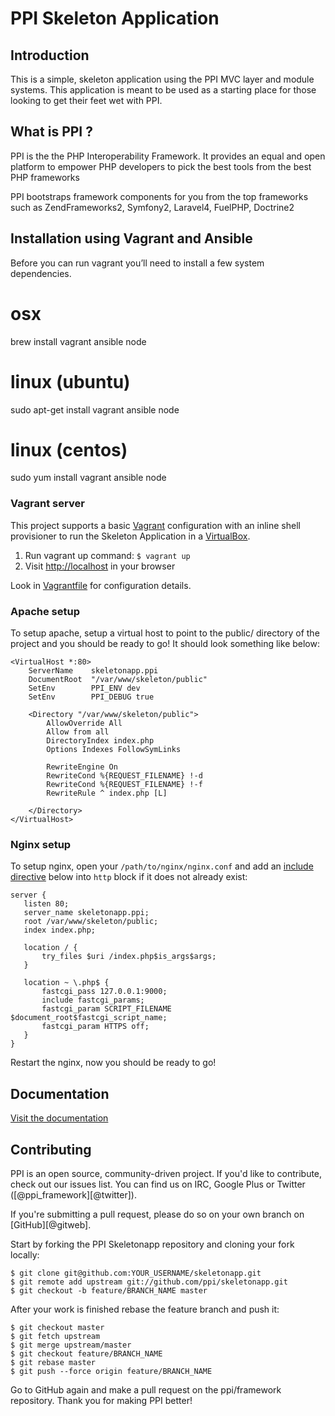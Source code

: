 PPI  Skeleton Application
=======================

Introduction
------------
This is a simple, skeleton application using the PPI MVC layer and module
systems. This application is meant to be used as a starting place for those
looking to get their feet wet with PPI.


What is PPI ?
--------------
PPI is the the PHP Interoperability Framework. It provides an equal and open platform to empower PHP developers to
pick the best tools from the best PHP frameworks

PPI bootstraps framework components for you from the top frameworks such as ZendFrameworks2, Symfony2, Laravel4,
FuelPHP, Doctrine2


Installation using Vagrant and Ansible
---------------------------

Before you can run vagrant you’ll need to install a few system dependencies.

# osx
brew install vagrant ansible node
# linux (ubuntu)
sudo apt-get install vagrant ansible node
# linux (centos)
sudo yum install vagrant ansible node

### Vagrant server

This project supports a basic [Vagrant](http://docs.vagrantup.com/v2/getting-started/index.html) configuration with
an inline shell provisioner to run the Skeleton Application in a [VirtualBox](https://www.virtualbox.org/wiki/Downloads).

1. Run vagrant up command: `$ vagrant up`
2. Visit [http://localhost](http://localhost) in your browser

Look in [Vagrantfile](Vagrantfile) for configuration details.

### Apache setup

To setup apache, setup a virtual host to point to the public/ directory of the
project and you should be ready to go! It should look something like below:

    <VirtualHost *:80>
        ServerName    skeletonapp.ppi
        DocumentRoot  "/var/www/skeleton/public"
        SetEnv        PPI_ENV dev
        SetEnv        PPI_DEBUG true

        <Directory "/var/www/skeleton/public">
            AllowOverride All
            Allow from all
            DirectoryIndex index.php
            Options Indexes FollowSymLinks

            RewriteEngine On
            RewriteCond %{REQUEST_FILENAME} !-d
            RewriteCond %{REQUEST_FILENAME} !-f
            RewriteRule ^ index.php [L]

        </Directory>
    </VirtualHost>

### Nginx setup

To setup nginx, open your `/path/to/nginx/nginx.conf` and add an
[include directive](http://nginx.org/en/docs/ngx_core_module.html#include) below
into `http` block if it does not already exist:

    server {
       listen 80;
       server_name skeletonapp.ppi;
       root /var/www/skeleton/public;
       index index.php;
    
       location / {
           try_files $uri /index.php$is_args$args;
       }
    
       location ~ \.php$ {
           fastcgi_pass 127.0.0.1:9000;
           include fastcgi_params;
           fastcgi_param SCRIPT_FILENAME $document_root$fastcgi_script_name;
           fastcgi_param HTTPS off;
       }
    }

Restart the nginx, now you should be ready to go!


Documentation
-------------
[Visit the documentation](http://docs.ppi.io/latest)

Contributing
------------

PPI is an open source, community-driven project. If you'd like to contribute, check out our issues list. You can find us
on IRC, Google Plus or Twitter ([@ppi_framework][@twitter]).

If you're submitting a pull request, please do so on your own branch on [GitHub][@gitweb].
 
Start by forking the PPI Skeletonapp repository and cloning your fork locally:

    $ git clone git@github.com:YOUR_USERNAME/skeletonapp.git
    $ git remote add upstream git://github.com/ppi/skeletonapp.git
    $ git checkout -b feature/BRANCH_NAME master

After your work is finished rebase the feature branch and push it:

    $ git checkout master
    $ git fetch upstream
    $ git merge upstream/master
    $ git checkout feature/BRANCH_NAME
    $ git rebase master
    $ git push --force origin feature/BRANCH_NAME

Go to GitHub again and make a pull request on the ppi/framework repository. Thank you for making PPI better!



